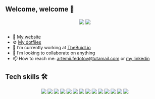 ## Welcome, welcome 👋

<div align="center">
  <img align="center" src="https://github-readme-stats.vercel.app/api?username=makefolder&show_icons=true&theme=ayu-mirage" />
  <img align="center" src="https://github-readme-stats.vercel.app/api/top-langs/?username=makefolder&layout=compact&theme=ayu-mirage" />
</div>
<br/>

- 🛜 [My website](https://makefolder.vercel.app)
- ⚙️ [My dotfiles](https://github.com/Makefolder/makefolder)
- 🔭 I’m currently working at [TheBuidl.io](https://thebuidl.io)
- 👯 I’m looking to collaborate on anything
- 📫 How to reach me: [artemii.fedotov@tutamail.com](mailto:artemii.fedotov@tutamail.com) or [my linkedin](https://www.linkedin.com/in/artemii-fedotov/)

## Tech skills 🛠️

<p align="center">
<img src="https://img.shields.io/badge/go-00ADD8?&style=for-the-badge&logo=go&logoColor=white" />
<img src="https://img.shields.io/badge/typescript-%23007ACC.svg?&style=for-the-badge&logo=typescript&logoColor=white"/>
<img src="https://img.shields.io/badge/tailwind-%231572B6.svg?&style=for-the-badge&logo=tailwindcss&logoColor=white"/>
<img src="https://img.shields.io/badge/docker-4169E1?&style=for-the-badge&logo=docker&logoColor=white"/>
<img src="https://img.shields.io/badge/postgresql-4169E1?&style=for-the-badge&logo=postgresql&logoColor=white"/>
<img src="https://img.shields.io/badge/linux-%2300599C.svg?&style=for-the-badge&logo=linux&logoColor=white"/>
<img src="https://img.shields.io/badge/c99-%2300599C.svg?&style=for-the-badge&logo=c&logoColor=white"/>
<img src="https://img.shields.io/badge/react-2C4F7C?&style=for-the-badge&logo=react&logoColor=white"/>
<img src="https://img.shields.io/badge/sqlite-003B57?&style=for-the-badge&logo=sqlite&logoColor=white"/>
<img src="https://img.shields.io/badge/next.js-000000?&style=for-the-badge&logo=nextdotjs&logoColor=white"/>
<img src="https://img.shields.io/badge/bun-000000?&style=for-the-badge&logo=bun&logoColor=white"/>
<img src="https://img.shields.io/badge/node.js-5FA04E?&style=for-the-badge&logo=node.js&logoColor=white"/>
<img src="https://img.shields.io/badge/svelte-FF3E00?&style=for-the-badge&logo=svelte&logoColor=white"/>
<img src="https://img.shields.io/badge/rust-d07f4f.svg?&style=for-the-badge&logo=rust&logoColor=white"/>
</p>
